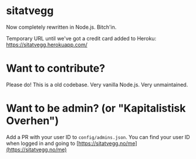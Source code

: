 sitatvegg
=========

Now completely rewritten in Node.js. Bitch'in.

Temporary URL until we've got a credit card added to Heroku:
https://sitatvegg.herokuapp.com/

# Want to contribute?

Please do! This is a old codebase. Very vanilla Node.js. Very unmaintained.

# Want to be admin? (or "Kapitalistisk Overhen")

Add a PR with your user ID to `config/admins.json`. You can find your user ID
when logged in and going to [https://sitatvegg.no/me](https://sitatvegg.no/me)

